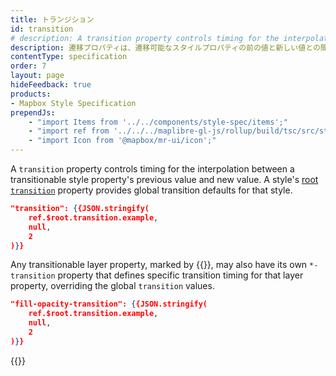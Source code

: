 ```yaml
---
title: トランジション
id: transition
# description: A transition property controls timing for the interpolation between a transitionable style property's previous value and new value.
description: 遷移プロパティは、遷移可能なスタイルプロパティの前の値と新しい値との間の補間のタイミングを制御します。
contentType: specification
order: 7
layout: page
hideFeedback: true
products:
- Mapbox Style Specification
prependJs:
    - "import Items from '../../components/style-spec/items';"
    - "import ref from '../../../maplibre-gl-js/rollup/build/tsc/src/style-spec/reference/latest';"
    - "import Icon from '@mapbox/mr-ui/icon';"
---
```


A `transition` property controls timing for the interpolation between a transitionable style property's previous value and new value. A style's <a href="#root-transition" title="link to root-transition">root `transition`</a> property provides global transition defaults for that style.

```json
"transition": {{JSON.stringify(
    ref.$root.transition.example,
    null,
    2
)}}
```
Any transitionable layer property, marked by {{<Icon
        name="opacity"
        inline={true}
    />}}, may also have its own `*-transition` property that defines specific transition timing for that layer property, overriding the global `transition` values.

```json
"fill-opacity-transition": {{JSON.stringify(
    ref.$root.transition.example,
    null,
    2
)}}
```
<!--
START GENERATED CONTENT:
Content in this section is generated directly using the MapLibre Style
Specification. To update any content displayed in this section, make edits to:
https://github.com/maplibre/maplibre-gl-js/blob/main/src/style-spec/reference/v8.json.
-->
{{<Items headingLevel='2' entry={ref.transition} />}}
<!-- END GENERATED CONTENT -->
